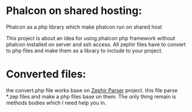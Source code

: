 # Phalcon on shared hosting:
Phalcon as a php library which make phalcon run on shared host

This project is about an idea for using phalcon php framework without phalcon installed on server and ssh access.
All zephir files have to convert to php files and make them as a library to include to your project.

# Converted files:
the convert.php file works base on [Zephir Parser](https://github.com/phalcon/php-zephir-parser) project.
this file parse *.zep files and make a php files base on them. The only thing remain is methods bodies which I need help you in.

